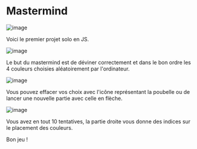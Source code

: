 # Mastermind
![image](/Capture%20d%E2%80%99%C3%A9cran%202022-05-09%20%C3%A0%2008.45.43.png)

Voici le premier projet solo en JS.

![image](/Capture%20d%E2%80%99%C3%A9cran%202022-05-09%20%C3%A0%2008.49.34.png)

Le but du mastermind est de déviner correctement et dans le bon ordre 
les 4 couleurs choisies aléatoirement par l'ordinateur.

![image](/Capture%20d%E2%80%99%C3%A9cran%202022-05-09%20%C3%A0%2008.51.45.png)

Vous pouvez effacer vos choix avec l'icône représentant la poubelle ou de lancer une nouvelle partie avec celle en flèche.

![image](/Capture%20d%E2%80%99%C3%A9cran%202022-05-09%20%C3%A0%2008.57.09.png)

Vous avez en tout 10 tentatives, la partie droite vous donne des indices sur le placement des couleurs.

Bon jeu !
